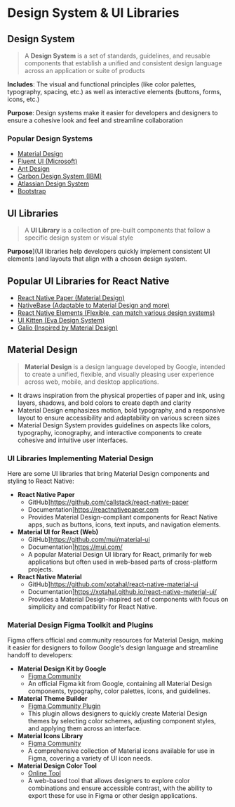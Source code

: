 # Design System & UI Libraries

## Design System

> A **Design System** is a set of standards, guidelines, and reusable components that establish a unified and consistent design language across an application or suite of products

**Includes**: The visual and functional principles (like color palettes, typography, spacing, etc.) as well as interactive elements (buttons, forms, icons, etc.)

**Purpose**: Design systems make it easier for developers and designers to ensure a cohesive look and feel and streamline collaboration

### Popular Design Systems

- [Material Design](https://material.io/design)
- [Fluent UI (Microsoft)](https://developer.microsoft.com/en-us/fluentui)
- [Ant Design](https://ant.design)
- [Carbon Design System (IBM)](https://carbondesignsystem.com)
- [Atlassian Design System](https://atlassian.design)
- [Bootstrap](https://getbootstrap.com)

## UI Libraries

> A **UI Library** is a collection of pre-built components that follow a specific design system or visual style

**Purpose**](UI libraries help developers quickly implement consistent UI elements )and layouts that align with a chosen design system.

## Popular UI Libraries for React Native

- [React Native Paper (Material Design)](https://reactnativepaper.com)
- [NativeBase (Adaptable to Material Design and more)](https://nativebase.io)
- [React Native Elements (Flexible, can match various design systems)](https://react-native-elements.github.io/react-native-elements)
- [UI Kitten (Eva Design System)](https://akveo.github.io/react-native-ui-kitten)
- [Galio (Inspired by Material Design)](https://galio.io)

## Material Design

> **Material Design** is a design language developed by Google, intended to create a unified, flexible, and visually pleasing user experience across web, mobile, and desktop applications.

- It draws inspiration from the physical properties of paper and ink, using layers, shadows, and bold colors to create depth and clarity
- Material Design emphasizes motion, bold typography, and a responsive layout to ensure accessibility and adaptability on various screen sizes
- Material Design System provides guidelines on aspects like colors, typography, iconography, and interactive components to create cohesive and intuitive user interfaces.

### UI Libraries Implementing Material Design

Here are some UI libraries that bring Material Design components and styling to React Native:

- **React Native Paper**
  - GitHub]https://github.com/callstack/react-native-paper
  - Documentation]https://reactnativepaper.com
  - Provides Material Design-compliant components for React Native apps, such as buttons, icons, text inputs, and navigation elements.
- **Material UI for React (Web)**
  - GitHub]https://github.com/mui/material-ui
  - Documentation]https://mui.com/
  - A popular Material Design UI library for React, primarily for web applications but often used in web-based parts of cross-platform projects.
- **React Native Material**
  - GitHub]https://github.com/xotahal/react-native-material-ui
  - Documentation]https://xotahal.github.io/react-native-material-ui/
  - Provides a Material Design-inspired set of components with focus on simplicity and compatibility for React Native.

### Material Design Figma Toolkit and Plugins

Figma offers official and community resources for Material Design, making it easier for designers to follow Google's design language and streamline handoff to developers:

- **Material Design Kit by Google**
  - [Figma Community](https://www.figma.com/community/file/983948324706763953)
  - An official Figma kit from Google, containing all Material Design components, typography, color palettes, icons, and guidelines.
- **Material Theme Builder**
  - [Figma Community Plugin](https://www.figma.com/community/plugin/733545564095551679)
  - This plugin allows designers to quickly create Material Design themes by selecting color schemes, adjusting component styles, and applying them across an interface.
- **Material Icons Library**
  - [Figma Community](https://www.figma.com/community/file/848063322572325176)
  - A comprehensive collection of Material icons available for use in Figma, covering a variety of UI icon needs.
- **Material Design Color Tool**
  - [Online Tool](https://material.io/resources/color)
  - A web-based tool that allows designers to explore color combinations and ensure accessible contrast, with the ability to export these for use in Figma or other design applications.